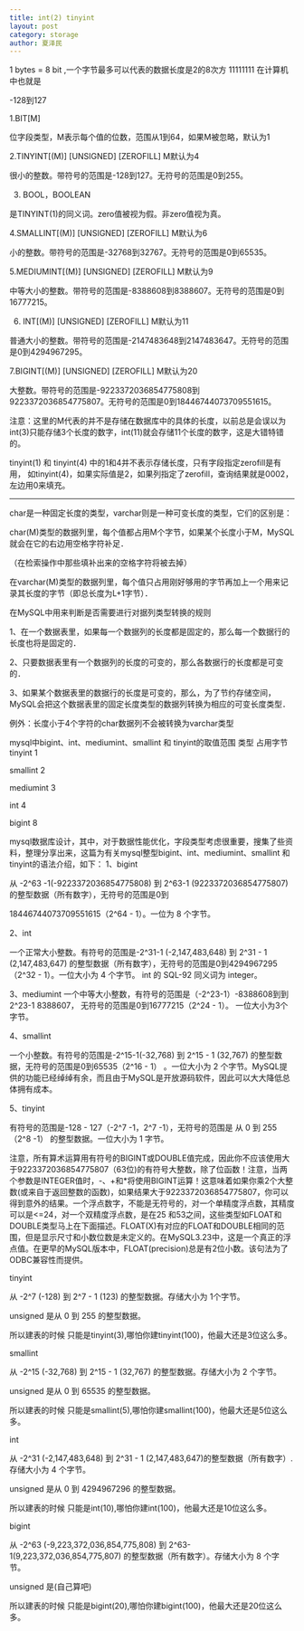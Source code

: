 ```yaml
---
title: int(2) tinyint
layout: post
category: storage
author: 夏泽民
---
```

1 bytes = 8 bit ,一个字节最多可以代表的数据长度是2的8次方 11111111 在计算机中也就是

-128到127

1.BIT[M]

位字段类型，M表示每个值的位数，范围从1到64，如果M被忽略，默认为1

2.TINYINT[(M)] [UNSIGNED] [ZEROFILL]  M默认为4

很小的整数。带符号的范围是-128到127。无符号的范围是0到255。

3. BOOL，BOOLEAN

是TINYINT(1)的同义词。zero值被视为假。非zero值视为真。

4.SMALLINT[(M)] [UNSIGNED] [ZEROFILL] M默认为6

小的整数。带符号的范围是-32768到32767。无符号的范围是0到65535。

5.MEDIUMINT[(M)] [UNSIGNED] [ZEROFILL] M默认为9

中等大小的整数。带符号的范围是-8388608到8388607。无符号的范围是0到16777215。

6. INT[(M)] [UNSIGNED] [ZEROFILL]   M默认为11

普通大小的整数。带符号的范围是-2147483648到2147483647。无符号的范围是0到4294967295。

7.BIGINT[(M)] [UNSIGNED] [ZEROFILL] M默认为20

大整数。带符号的范围是-9223372036854775808到9223372036854775807。无符号的范围是0到18446744073709551615。

注意：这里的M代表的并不是存储在数据库中的具体的长度，以前总是会误以为int(3)只能存储3个长度的数字，int(11)就会存储11个长度的数字，这是大错特错的。

tinyint(1) 和 tinyint(4) 中的1和4并不表示存储长度，只有字段指定zerofill是有用，
如tinyint(4)，如果实际值是2，如果列指定了zerofill，查询结果就是0002，左边用0来填充。

 

---------------------

char是一种固定长度的类型，varchar则是一种可变长度的类型，它们的区别是：

  char(M)类型的数据列里，每个值都占用M个字节，如果某个长度小于M，MySQL就会在它的右边用空格字符补足．

（在检索操作中那些填补出来的空格字符将被去掉）

在varchar(M)类型的数据列里，每个值只占用刚好够用的字节再加上一个用来记录其长度的字节（即总长度为L+1字节）．

 

在MySQL中用来判断是否需要进行对据列类型转换的规则

  1、在一个数据表里，如果每一个数据列的长度都是固定的，那么每一个数据行的长度也将是固定的．

  2、只要数据表里有一个数据列的长度的可变的，那么各数据行的长度都是可变的．

  3、如果某个数据表里的数据行的长度是可变的，那么，为了节约存储空间，MySQL会把这个数据表里的固定长度类型的数据列转换为相应的可变长度类型．

例外：长度小于4个字符的char数据列不会被转换为varchar类型
<!-- more -->
mysql中bigint、int、mediumint、smallint 和 tinyint的取值范围
类型 占用字节
tinyint 1

smallint 2

mediumint 3

int 4

bigint 8

mysql数据库设计，其中，对于数据性能优化，字段类型考虑很重要，搜集了些资料，整理分享出来，这篇为有关mysql整型bigint、int、mediumint、smallint 和 tinyint的语法介绍，如下：
1、bigint

从 -2^63 -1(-9223372036854775808) 到 2^63-1 (9223372036854775807) 的整型数据（所有数字），无符号的范围是0到

18446744073709551615（2^64 - 1）。一位为 8 个字节。

2、int

一个正常大小整数。有符号的范围是-2^31-1 (-2,147,483,648) 到 2^31 - 1 (2,147,483,647) 的整型数据（所有数字），无符号的范围是0到4294967295（2^32 - 1）。一位大小为 4 个字节。
int 的 SQL-92 同义词为 integer。

3、mediumint
一个中等大小整数，有符号的范围是（-2^23-1）-8388608到到 2^23-1 8388607， 无符号的范围是0到16777215（2^24 - 1）。 一位大小为3个字节。

4、smallint

一个小整数。有符号的范围是-2^15-1(-32,768) 到 2^15 - 1 (32,767) 的整型数据，无符号的范围是0到65535（2^16 - 1） 。一位大小为 2 个字节。MySQL提供的功能已经绰绰有余，而且由于MySQL是开放源码软件，因此可以大大降低总体拥有成本。

5、tinyint

有符号的范围是-128 - 127（-2^7 -1，2^7 -1），无符号的范围是 从 0 到 255（2^8 -1） 的整型数据。一位大小为 1 字节。

注意，所有算术运算用有符号的BIGINT或DOUBLE值完成，因此你不应该使用大于9223372036854775807（63位)的有符号大整数，除了位函数！注意，当两个参数是INTEGER值时，-、+和*将使用BIGINT运算！这意味着如果你乘2个大整数(或来自于返回整数的函数)，如果结果大于9223372036854775807，你可以得到意外的结果。一个浮点数字，不能是无符号的，对一个单精度浮点数，其精度可以是<=24，对一个双精度浮点数，是在25 和53之间，这些类型如FLOAT和DOUBLE类型马上在下面描述。FLOAT(X)有对应的FLOAT和DOUBLE相同的范围，但是显示尺寸和小数位数是未定义的。在MySQL3.23中，这是一个真正的浮点值。在更早的MySQL版本中，FLOAT(precision)总是有2位小数。该句法为了ODBC兼容性而提供。

tinyint

从 -2^7 (-128) 到 2^7 - 1 (123) 的整型数据。存储大小为 1个字节。

unsigned 是从 0 到 255 的整型数据。

所以建表的时候 只能是tinyint(3),哪怕你建tinyint(100)，他最大还是3位这么多。

 

smallint

从 -2^15 (-32,768) 到 2^15 - 1 (32,767) 的整型数据。存储大小为 2 个字节。

unsigned 是从 0 到 65535 的整型数据。

所以建表的时候 只能是smallint(5),哪怕你建smallint(100)，他最大还是5位这么多。

 

int

从 -2^31 (-2,147,483,648) 到 2^31 - 1 (2,147,483,647)的整型数据（所有数字）.存储大小为 4 个字节。

unsigned 是从 0 到 4294967296 的整型数据。

所以建表的时候 只能是int(10),哪怕你建int(100)，他最大还是10位这么多。

 

bigint

从 -2^63 (-9,223,372,036,854,775,808) 到 2^63-1(9,223,372,036,854,775,807) 的整型数据（所有数字）。存储大小为 8 个字节。

unsigned 是(自己算吧)

所以建表的时候 只能是bigint(20),哪怕你建bigint(100)，他最大还是20位这么多。
